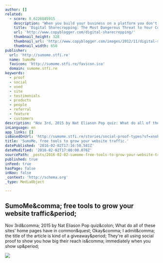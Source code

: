 ```yaml
---
author: []
related:
  - score: 0.6226885915
    description: "When you build your business on a platform you don't control, you're taking on a lot of unnecessary risk and headache."
    title: 'Digital Sharecropping: The Most Dangerous Threat to Your Content Marketing Strategy - Copyblogger'
    url: 'http://www.copyblogger.com/digital-sharecropping/'
    thumbnail_height: 328
    thumbnail_url: 'http://www.copyblogger.com/images/2012/11/digital-sharecropping.jpg'
    thumbnail_width: 650
publisher:
  url: 'http://sumome.stfi.re'
  name: SumoMe
  favicon: 'http://sumome.stfi.re/favicon.ico'
  domain: sumome.stfi.re
keywords:
  - proof
  - social
  - used
  - site
  - testimonials
  - products
  - people
  - referral
  - feature
  - customers
description: "Nov 3rd, 2015 by Nat Eliason Pop quiz: What do all of these sites' home pages have in common? Okay, I admit, the title of the article is kind of a giveaway. They're all using social proof to show you how big their reach is, immediately when you show up."
inLanguage: en
app_links: []
isBasedOnUrl: 'http://sumome.stfi.re/stories/social-proof-types?sf=xnokak'
title: 'SumoMe, free tools to grow your website traffic.'
datePublished: '2016-02-02T17:16:50.581Z'
dateModified: '2016-02-02T17:08:00.076Z'
sourcePath: _posts/2016-02-02-sumome-free-tools-to-grow-your-website-traffic.md
published: true
inFeed: true
hasPage: false
inNav: false
_context: 'http://schema.org'
_type: MediaObject

---
```

<article style=""><h1>SumoMe&amp;comma; free tools to grow your website traffic&amp;period;</h1><p>Nov 3rd&amp;comma; 2015 by Nat Eliason Pop quiz&amp;colon; What do all of these sites' home pages have in common&amp;quest; Okay&amp;comma; I admit&amp;comma; the title of the article is kind of a giveaway&amp;period; They're all using social proof to show you how big their reach is&amp;comma; immediately when you show up&amp;period;</p><img src="https://sumome-media.s3.amazonaws.com/storyimages/1d42cf30-c134-4d99-9938-61f0615d16d2" /></article>